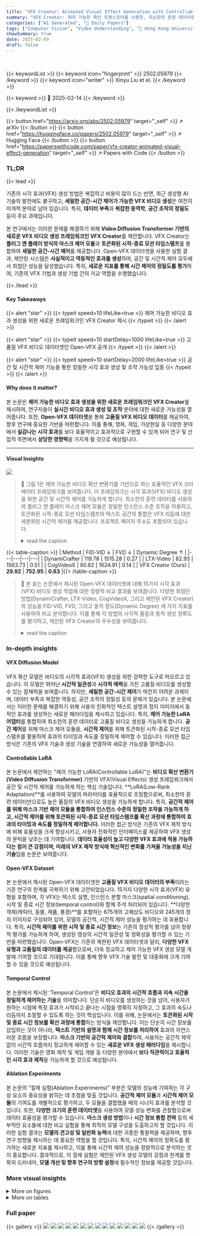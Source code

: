 ```yaml
---
title: "VFX Creator: Animated Visual Effect Generation with Controllable Diffusion Transformer"
summary: "VFX Creator: 제어 가능한 확산 트랜스포머를 사용한, 최소한의 훈련 데이터로 정밀한 공간-시간 제어가 가능한 애니메이션 시각 효과 생성."
categories: ["AI Generated", "🤗 Daily Papers"]
tags: ["Computer Vision", "Video Understanding", "🏢 Hong Kong University of Science and Technology",]
showSummary: true
date: 2025-02-09
draft: false
---
```


<br>

{{< keywordList >}}
{{< keyword icon="fingerprint" >}} 2502.05979 {{< /keyword >}}
{{< keyword icon="writer" >}} Xinyu Liu et el. {{< /keyword >}}
 
{{< keyword >}} 🤗 2025-02-14 {{< /keyword >}}
 
{{< /keywordList >}}

{{< button href="https://arxiv.org/abs/2502.05979" target="_self" >}}
↗ arXiv
{{< /button >}}
{{< button href="https://huggingface.co/papers/2502.05979" target="_self" >}}
↗ Hugging Face
{{< /button >}}
{{< button href="https://paperswithcode.com/paper/vfx-creator-animated-visual-effect-generation" target="_self" >}}
↗ Papers with Code
{{< /button >}}




### TL;DR


{{< lead >}}

기존의 시각 효과(VFX) 생성 방법은 복잡하고 비용이 많이 드는 반면, 최근 생성형 AI 기술의 발전에도 불구하고, **세밀한 공간-시간 제어가 가능한 VFX 비디오 생성**은 여전히 미개척 분야로 남아 있습니다. 특히, **데이터 부족**과 **복잡한 동역학**, **공간 조작의 정밀도** 등이 주요 과제입니다.  



본 연구에서는 이러한 문제를 해결하기 위해 **Video Diffusion Transformer 기반의 새로운 VFX 비디오 생성 프레임워크인 VFX Creator**를 제안합니다. VFX Creator는 **플러그 앤 플레이 방식의 마스크 제어 모듈**과 **토큰화된 시작-종료 모션 타임스탬프**를 통합하여 **세밀한 공간-시간 제어**를 제공합니다.  Open-VFX 데이터셋을 사용한 실험 결과, 제안된 시스템은 **사실적이고 역동적인 효과를 생성**하여, 공간 및 시간적 제어 모두에서 최첨단 성능을 달성했습니다. 특히, **새로운 지표를 통해 시간 제어의 정밀도를 평가**하여, 기존의 VFX 기법과 생성 기법 간의 가교 역할을 수행했습니다.

{{< /lead >}}


#### Key Takeaways

{{< alert "star" >}}
{{< typeit speed=10 lifeLike=true >}} 제어 가능한 비디오 효과 생성을 위한 새로운 프레임워크인 VFX Creator 제시 {{< /typeit >}}
{{< /alert >}}

{{< alert "star" >}}
{{< typeit speed=10 startDelay=1000 lifeLike=true >}} 고품질 VFX 비디오 데이터셋인 Open-VFX 공개 {{< /typeit >}}
{{< /alert >}}

{{< alert "star" >}}
{{< typeit speed=10 startDelay=2000 lifeLike=true >}} 공간 및 시간적 제어 기능을 통한 정밀한 시각 효과 생성 및 조작 가능성 입증 {{< /typeit >}}
{{< /alert >}}

#### Why does it matter?
본 논문은 **제어 가능한 비디오 효과 생성을 위한 새로운 프레임워크인 VFX Creator**를 제시하여, 연구자들이 **실시간 비디오 효과 생성 및 조작** 분야에 대한 새로운 가능성을 열어줍니다. 또한, **Open-VFX 데이터셋**을 통해 **고품질 VFX 비디오 데이터**를 제공하여, 향후 연구에 중요한 기반을 마련합니다.  이를 통해, 영화, 게임, 가상현실 등 다양한 분야에서 **실감나는 시각 효과**를 보다 효율적이고 효과적으로 구현할 수 있게 되어 연구 및 산업적 측면에서 **상당한 영향력**을 가지게 될 것으로 예상됩니다.

------
#### Visual Insights



![](https://arxiv.org/html/2502.05979/x1.png)

> 🔼 그림 1은 제어 가능한 비디오 확산 변환기를 기반으로 하는 효율적인 VFX 크리에이터 프레임워크를 보여줍니다. 이 프레임워크는 시각 효과(VFX) 비디오 생성을 위한 공간 및 시간적 제어를 가능하게 합니다. 최소한의 훈련 데이터를 사용하여 플러그 앤 플레이 마스크 제어 모듈은 정밀한 인스턴스 수준 조작을 허용하고, 토큰화된 시작-종료 모션 타임스탬프와 텍스트 공간의 통합은 VFX 리듬에 대한 세분화된 시간적 제어를 제공합니다.  프로젝트 페이지 주소도 포함되어 있습니다.
> <details>
> <summary>read the caption</summary>
> Figure 1. VFX Creator is an efficient framework based on a Video Diffusion Transformer, enabling spatial and temporal control for visual effect (VFX) video generation. With minimal training data, a plug-and-play mask control module allows precise instance-level manipulation, while the integration of tokenized start-end motion timestamps with text space provides fine-grained temporal control over the VFX rhythm. Project Page: https://vfx-creator0.github.io/
> </details>





{{< table-caption >}}
| Method | FID-VID ↓ | FVD ↓ | Dynamic Degree ↑ |
|---|---|---|---|
| DynamiCrafter | 119.78 | 1515.28 | 0.27 |
| LTX-Video | 82.93 | 1563.73 | 0.51 |
| CogVideoX | 90.82 | 1624.91 | 0.14 |
| VFX Creator (Ours) | **29.92** | **752.95** | **0.63** |{{< /table-caption >}}

> 🔼 본 표는 논문에서 제시된 Open-VFX 데이터셋에 대해 15가지 시각 효과(VFX) 비디오 생성 작업에 대한 정량적 비교 결과를 보여줍니다.  다양한 최첨단 방법(DynamiCrafter, LTX-Video, CogVideoX, 그리고 제안된 VFX Creator)의 성능을 FID-VID, FVD, 그리고 동적 정도(Dynamic Degree) 세 가지 지표를 사용하여 비교 분석합니다.  이를 통해 각 방법의 시각적 품질과 동작 생성 정확도를 평가하고, 제안된 VFX Creator의 우수성을 보여줍니다.
> <details>
> <summary>read the caption</summary>
> Table 1. Quantitative comparisons of VFX video generation for 15 visual effects in our dataset.
> </details>





### In-depth insights


#### VFX Diffusion Model
VFX 확산 모델은 비디오의 시각적 효과(VFX) 생성을 위한 강력한 도구로 떠오르고 있습니다. 이 모델은 뛰어난 **시간적 일관성**과 **시각적 매력**을 가진 고품질 비디오를 생성할 수 있는 잠재력을 보여줍니다. 하지만, **세밀한 공간-시간 제어**가 여전히 어려운 과제이며, 데이터 부족과 복잡한 역동성, 공간 조작의 정밀성 등의 문제가 있습니다.  본 논문에서는 이러한 문제를 해결하기 위해 사용자 친화적인 텍스트 설명과 정지 이미지에서 동적인 효과를 생성하는 새로운 패러다임을 제시하고 있습니다. 특히, **제어 가능한 LoRA 어댑터**를 통합하여 최소한의 훈련 데이터로 고품질 비디오 생성을 가능하게 합니다.  **공간 제어**를 위해 마스크 제어 모듈을, **시간적 제어**를 위해 토큰화된 시작-종료 모션 타임스탬프를 활용하여 효과의 타이밍과 속도를 정밀하게 제어할 수 있습니다.  이러한 접근 방식은 기존의 VFX 기술과 생성 기술을 연결하여 새로운 가능성을 열어줍니다.

#### Controllable LoRA
본 논문에서 제안하는 "제어 가능한 LoRA(Controllable LoRA)"는 **비디오 확산 변환기(Video Diffusion Transformer)** 기반의 VFX(Visual Effects) 생성 프레임워크에서 공간 및 시간적 제어를 가능하게 하는 핵심 기술입니다.  **LoRA(Low-Rank Adaptation)**를 사용하여 모델의 파라미터를 효율적으로 조정함으로써, 최소한의 훈련 데이터만으로도 높은 품질의 VFX 비디오 생성을 가능하게 합니다. 특히, **공간적 제어를 위해 마스크 기반 제어 모듈을 통합하여 인스턴스 수준의 정밀한 조작을 가능하게 하고, 시간적 제어를 위해 토큰화된 시작-종료 모션 타임스탬프를 확산 과정에 통합하여 효과의 타이밍과 속도를 정밀하게 제어합니다.** 이러한 접근 방식은 기존의 VFX 제작 방식에 비해 효율성을 크게 향상시키고, 사용자 친화적인 인터페이스를 제공하여 VFX 생성의 문턱을 낮추는 데 기여합니다.  **데이터 효율성이 높고 다양한 VFX 효과에 적용 가능하다는 점이 큰 강점이며, 미래의 VFX 제작 방식에 혁신적인 변화를 가져올 가능성을 지닌 기술**임을 논문은 보여줍니다.

#### Open-VFX Dataset
본 논문에서 제시된 Open-VFX 데이터셋은 **고품질 VFX 비디오 데이터의 부족**이라는 기존 연구의 한계를 극복하기 위해 고안되었습니다.  15가지 다양한 시각 효과(VFX) 유형을 포함하며, 각 VFX는 텍스트 설명, 인스턴스 분할 마스크(spatial conditioning), 시작 및 종료 시간 정보(temporal control)와 함께 주석 처리되어 있습니다.  **다양한 객체(캐릭터, 동물, 제품, 풍경)**를 포함하는 675개의 고해상도 비디오와 245개의 정지 이미지로 구성되어 있어, 모델의 공간적, 시간적 제어 성능을 평가하는 데 유용합니다. 특히, **시간적 제어를 위한 시작 및 종료 시간 정보**는 기존의 정성적 평가를 넘어 정량적 평가를 가능하게 하여, 생성된 영상의 시간적 일관성 및 정확성을 평가할 수 있는 기반을 마련했습니다.  Open-VFX는 기존의 제한된 VFX 데이터셋과 달리, **다양한 VFX 유형과 고품질의 데이터를 제공**함으로써,  더욱 정교하고 제어 가능한 VFX 생성 모델 개발에 기여할 것으로 기대됩니다.  이를 통해 향후 VFX 기술 발전 및 대중화에 크게 기여할 수 있을 것으로 예상됩니다.

#### Temporal Control
본 논문에서 제시된 'Temporal Control'은 **비디오 효과의 시간적 흐름과 지속 시간을 정밀하게 제어하는 기술**을 의미합니다.  단순히 비디오를 생성하는 것을 넘어, 사용자가 원하는 시점에 특정 효과가 시작되고 끝나는 시점을 명확히 지정하고, 그 효과의 속도나 리듬까지 조절할 수 있도록 하는 것이 핵심입니다.  이를 위해, 논문에서는 **토큰화된 시작 및 종료 시간 정보를 확산 과정에 통합**하는 방식을 제안합니다.  이는 단순히 시간 정보를 삽입하는 것이 아니라, **텍스트 기반의 설명과 함께 시간 정보를 처리하여** 효과의 자연스러운 흐름을 보장합니다.  **마스크 기반의 공간적 제어와 결합**하여, 사용자는 공간적 제약 없이 시간적 흐름까지 정교하게 제어할 수 있는 **새로운 VFX 생성 패러다임**을 제시합니다.  이러한 기술은 영화 제작 및 게임 개발 등 다양한 분야에서 **보다 직관적이고 효율적인 시각 효과 제작**을 가능하게 할 것으로 예상됩니다.

#### Ablation Experiments
본 논문의 "절제 실험(Ablation Experiments)" 부분은 모델의 성능에 기여하는 각 구성 요소의 중요성을 밝히는 데 초점을 맞출 것입니다. **공간적 제어 모듈**과 **시간적 제어 모듈**의 기여도를 개별적으로 평가하고, 두 모듈을 결합했을 때의 시너지 효과를 분석할 것입니다.  또한, **다양한 크기의 훈련 데이터셋**을 사용하여 모델 성능 변화를 관찰함으로써 데이터 효율성을 평가할 수 있습니다.  **마스크 생성 방법**이나 **시간 정보 통합 전략** 등의 세부적인 요소들에 대한 비교 실험을 통해 최적의 모델 구성을 도출하고자 할 것입니다. 이러한 실험 결과는 **모델의 견고성 및 일반화 능력**에 대한 귀중한 통찰력을 제공하며, 향후 연구 방향을 제시하는 데 중요한 역할을 할 것입니다. 특히, 시간적 제어의 정확도를 평가하는 새로운 지표를 제시하고, 이를 통해 시간적 제어 성능을 정량적으로 분석하는 것이 중요합니다.  결과적으로, 이 절제 실험은 제안된 VFX 생성 모델의 강점과 한계를 명확히 드러내어, **모델 개선 및 향후 연구의 방향 설정**에 필수적인 정보를 제공할 것입니다.


### More visual insights

<details>
<summary>More on figures
</summary>


![](https://arxiv.org/html/2502.05979/x2.png)

> 🔼 그림 2는 제안된 Open-VFX 데이터셋의 개요를 보여줍니다. (a)는 데이터셋에 포함된 다양한 입력 추론 이미지들을 보여줍니다. 여기에는 사람, 동물, 사물 및 다양한 장면들이 단일 또는 여러 구성 요소로 포함되어 있습니다. (b)는 제안된 15가지 VFX의 텍스트 설명을 보여줍니다. (c)는 '폭발시키기' VFX의 예시를 보여줍니다.
> <details>
> <summary>read the caption</summary>
> Figure 2. Overview of our proposed Open-VFX Dataset. (a) demonstrates diverse input inference images in the dataset, including humans, animals, objects, and various scenes across single and multiple components. (b) shows the text descriptions of the proposed 15 VFXs, and (c) presents an example (Explode it) VFX.
> </details>



![](https://arxiv.org/html/2502.05979/x3.png)

> 🔼 그림 3은 Open-VFX 데이터셋의 추가적인 예시들을 보여줍니다. 다양한 시각 효과(VFX) 10가지 유형과 여러 참조 이미지들이 포함되어 있습니다. 각 VFX 유형은 다양한 객체(인물, 동물, 사물, 풍경 등)를 사용하여 시각적 다양성을 보여줍니다. 참조 이미지들은 VFX 효과가 적용될 대상이 되는 이미지들입니다. 이 그림은 Open-VFX 데이터셋의 다양성과 범용성을 강조하여, 제안된 모델이 다양한 상황과 객체에 적용될 수 있음을 시각적으로 보여줍니다.
> <details>
> <summary>read the caption</summary>
> Figure 3. More examples of our Open-VFX dataset, including 10 VFXs and diverse reference images.
> </details>



![](https://arxiv.org/html/2502.05979/x4.png)

> 🔼 그림 4는 VFX Creator의 파이프라인을 보여줍니다. 이 그림에서는 두 가지 새로운 모듈을 소개합니다. (a) 공간 제어 LoRA 어댑터는 마스크 조건부 ControlNet을 LoRA와 통합하여 마스크 시퀀스를 모델에 주입하고 인스턴스 수준의 공간 조작을 가능하게 합니다. (b) 시간 제어 LoRA 어댑터는 시간 제어를 통합하기 위한 두 가지 전략을 탐구합니다. 모듈 I은 시작 및 종료 동작 타임스탬프를 토큰화하고 텍스트 공간과 함께 확산 프로세스에 포함하는 반면, 모듈 II는 시간 마스크를 타임스텝 임베딩과 통합하여 확산 프로세스를 안내합니다.
> <details>
> <summary>read the caption</summary>
> Figure 4. Pipeline of VFX Creator. We introduce two novel modules: (a) Spatial Controlled LoRA Adapter. This module integrates a mask-conditioned ControlNet with LoRA, injecting mask sequences into the model to enable instance-level spatial manipulation. (b) Temporal Controlled LoRA Adapter. We explore two strategies for incorporating temporal control: module I involves tokenizing start-end motion timestamps and embedding them into the diffusion process alongside the text space, while module II integrates temporal mask with timestep embeddings to guide the diffusion process.
> </details>



![](https://arxiv.org/html/2502.05979/x5.png)

> 🔼 그림 5는 제안된 방법인 VFX Creator와 기존 방법인 DynamiCrafter, LTX-Video, CogVideoX-5B 및 Pika를 비교하여 두 가지 시각 효과에 대한 VFX 비디오 생성 결과를 보여줍니다.  각 방법의 결과는 시각적으로 비교되어, 다양한 접근법의 강점과 약점을 명확하게 제시합니다.  특히,  VFX Creator의 우수성을 보여주는 데 초점이 맞춰져 있습니다. 그림을 통해 각 모델이 생성한 시각적 효과의 품질, 정확성, 그리고 시간적 일관성을 평가할 수 있습니다.
> <details>
> <summary>read the caption</summary>
> Figure 5. Qualitative comparisons of VFX video generation on two different visual effects between our method, DynamiCrafter, LTX-Video, CogVideoX-5B, and Pika.
> </details>



![](https://arxiv.org/html/2502.05979/x6.png)

> 🔼 그림 6은 제안된 방법을 사용한 두 가지 시각 효과에 대한 공간 제어 가능한 VFX 비디오 생성의 정성적 결과를 보여줍니다. 사용자는 점을 클릭하거나 상자를 놓아 애니메이션 인스턴스를 정확하게 지정하여 마스크를 얻을 수 있습니다. 이 그림은 사용자 상호 작용을 통해 특정 객체에 시각 효과를 적용하는 모델의 능력을 보여줍니다. 마스크를 사용하여 특정 객체를 선택하고 해당 객체에만 시각 효과를 적용함으로써, 배경이나 다른 객체에는 영향을 미치지 않고 원하는 객체에만 효과를 집중시킬 수 있습니다. 이는 사용자가 생성된 비디오의 시각적 결과를 세밀하게 제어할 수 있음을 시사합니다.
> <details>
> <summary>read the caption</summary>
> Figure 6. Qualitative results of spatial controllable VFX video generation of our method on two different visual effects. Users can precisely specify the animated instance by clicking points or dropping boxes to obtain the mask.
> </details>



![](https://arxiv.org/html/2502.05979/extracted/6194424/Figs/evaluation_metrics_comparison.png)

> 🔼 그림 7은 사용자 연구 결과를 보여줍니다.  다양한 방법들(VFX Creator, Pika & PixVerse, LTX-Video, CogVideoX)로 생성된 비디오에 대한 사용자 선호도를 비교 분석한 결과,  VFX Creator가 다른 방법들에 비해 텍스트 정합도, 피사체 충실도, 동작의 부드러움, 전반적인 품질 면에서 모두 더 높은 선호도를 얻었다는 것을 보여줍니다. 특히 Pika & PixVerse와 비교했을 때, VFX Creator는 약간 더 높은 선호도를 보였습니다.
> <details>
> <summary>read the caption</summary>
> Figure 7. User Study. Our VF Creator demonstrates superior human preference compared to other methods
> </details>



![](https://arxiv.org/html/2502.05979/x7.png)

> 🔼 그림 8은 제안된 방법을 사용하여 두 가지 다른 시각 효과에 대한 공간 제어 VFX 생성 결과를 보여줍니다.  각각의 시각 효과에 대해 여러 참조 이미지와 해당 마스크가 표시되어 있으며, 모델이 마스크를 사용하여 객체를 정확하게 조작하여 사용자가 원하는 시각적 효과를 생성하는 능력을 보여줍니다.  즉, 사용자가 지정한 마스크 영역 내에서만 시각적 효과가 적용되어 원치 않는 부분에는 영향을 미치지 않는 것을 확인할 수 있습니다.
> <details>
> <summary>read the caption</summary>
> Figure 8. More spatial controlled VFX generation results of our method on two different visual effects.
> </details>



![](https://arxiv.org/html/2502.05979/x8.png)

> 🔼 그림 9는 제안된 방법인 VFX Creator, DynamiCrafter, LTX-Video, CogVideoX-5B 및 Pika를 비교하여 두 가지 시각 효과에 대한 VFX 비디오 생성의 정성적 비교 결과를 보여줍니다.  각 모델은 'Crumble it'과 'Squish it'이라는 두 가지 서로 다른 시각 효과에 대한 결과를 보여주며, 각 효과에 대한 다양한 비디오 프레임을 보여줍니다. 이 그림을 통해 사용자는 서로 다른 모델이 생성한 VFX 비디오의 시각적 품질과 정확도를 비교하고, VFX Creator의 성능을 다른 최첨단 모델과 비교 평가할 수 있습니다. Pika는 기준 모델로 사용되었습니다.
> <details>
> <summary>read the caption</summary>
> Figure 9. More qualitative comparison results of VFX video generation on two different visual effects between our method, DynamiCrafter, LTX-Video, CogVideoX-5B, and Pika.
> </details>



![](https://arxiv.org/html/2502.05979/x9.png)

> 🔼 그림 10은 제안된 방법의 시간적 제어가 가능한 VFX 생성 결과를 보여줍니다.  다양한 시각 효과에 대해 시작 프레임과 종료 프레임을 지정하여, 사용자가 원하는 시간 간격으로 효과가 적용되는 것을 확인할 수 있습니다.  이를 통해 사용자는 시각 효과의 지속 시간과 속도를 정밀하게 제어하여, 보다 자연스럽고 실감나는 애니메이션을 생성할 수 있습니다.  특히,  ‘Ta-da it’ 효과에서 시간적 제어를 통해 마술 효과가 더욱 매끄럽게 나타나는 것을 확인할 수 있습니다.
> <details>
> <summary>read the caption</summary>
> Figure 10. More temporal controlled VFX generation results of our method.
> </details>



</details>




<details>
<summary>More on tables
</summary>


{{< table-caption >}}
| Visual Effect | $T_{IoU} \uparrow$ | $\mathcal{E}_f \downarrow$ | $\mathcal{E}_s \downarrow$ | $T_{IoU} \uparrow$ | $\mathcal{E}_f \downarrow$ | $\mathcal{E}_s \downarrow$ |
|---|---|---|---|---|---|---|
| Ta-da it | 0.69 | 12.52 | 1.56 | 0.85 | 5.04 | 0.63 |
| Explode it | 0.68 | 11.30 | 1.49 | 0.88 | 3.76 | 0.47 |
| Levitate it | 0.69 | 12.88 | 1.61 | 0.80 | 5.36 | 0.67 |
| Average | 0.69 | 12.23 | 1.56 | **0.84** | **4.72** | **0.59** |{{< /table-caption >}}
> 🔼 표 2는 두 가지 시간적 제어 통합 전략에 대한 실험 결과를 보여줍니다.  시간적 제어를 위해 두 가지 방법(방법 1과 방법 2)을 사용하여 시계열 마스크와 타임스텝 임베딩을 통합하거나, 시간 정보를 텍스트 공간과 통합하는 방식을 비교 분석했습니다.  각 방법에 대한 Ta-da it, Explode it, Levitate it 세 가지 시각 효과에 대한 IoU(교차 합집합 비율), 프레임 수준 오류, 초 수준 오류를 측정하여 정확도를 비교 평가했습니다. 이 표를 통해 어떤 시간적 제어 통합 전략이 더 효과적인지 확인할 수 있습니다.
> <details>
> <summary>read the caption</summary>
> Table 2. Ablation results of two temporal control integration strategies.
> </details>

{{< table-caption >}}
| Effect | Shots | FID-VID ↓ | FVD ↓ | Dynamic Degree ↑ |
|---|---|---|---|---|
| Ta-da it | 1-shot | 52.31 | 1432.40 | 0.6 |
|  | 10-shot | 47.91 | 2861.18 | 1.0 |
|  | 40-shot | 54.73 | 726.83 | 1.0 |
| Explode it | 1-shot | 96.48 | 2667.72 | 1.0 |
|  | 10-shot | 57.71 | 2829.00 | 1.0 |
|  | 40-shot | 50.97 | 2394.20 | 1.0 |
| Squish it | 1-shot | 140.42 | 3297.11 | 1.0 |
|  | 10-shot | 44.62 | 1409.98 | 1.0 |
|  | 40-shot | 44.35 | 1644.69 | 1.0 |{{< /table-caption >}}
> 🔼 이 표는 다양한 샷 수(1-샷, 10-샷, 40-샷)에 따른 훈련 데이터 크기 변화가 VFX 생성 성능에 미치는 영향을 보여줍니다.  FID-VID, FVD, 동적 정도 세 가지 지표를 사용하여 'Ta-da it', 'Explode it', 'Squish it' 세 가지 시각 효과에 대한 성능을 평가했습니다. 각 시각 효과별로 샷 수에 따른 세 가지 지표의 변화를 비교하여 최적의 훈련 데이터 크기를 파악하고자 합니다. 결과적으로, 더 많은 샷을 사용한 훈련 데이터가 모델 성능 향상에 기여함을 알 수 있습니다.
> <details>
> <summary>read the caption</summary>
> Table 3. Ablation results of different sample sizes during training across varying shot numbers.
> </details>

{{< table-caption >}}
| Types of VFX | Definition |
|---|---| 
| Cake-ify it | Transform the subject into hyper-realistic prop cakes. |
| Crumble it | Break apart the subjects into fragments. |
| Crush it | Apply a hydraulic press to flatten the subject. |
| Decapitate it | Simulate the decapitation of subjects. |
| Deflate it | Similar to a balloon losing air, cause subjects to shrink and flatten. |
| Dissolve it | Cause the object to disintegrate into nothingness. |
| Explode it | Burst the subject into fragments. |
| Eye-pop it | Make the eyes of subjects bulge or pop out. |
| Inflate it | Puff up the still subject like a balloon. |
| Levitate it | Make static objects or subjects appear to float or hover. |
| Melt it | Turn objects into fluid, gooey forms. |
| Squish it | Compress the subject as though under immense pressure. |
| Ta-da it | With a flourish, subjects disappear behind a cloth. |
| Transform into a black Venom | Characterize the static subject, transforming it into a black Venom. |
| Transform into Harley Quinn | Characterize the static subject, transform it into Harley Quinn. |{{< /table-caption >}}
> 🔼 이 표는 Open VFX 데이터셋에 포함된 15가지 시각 효과의 유형과 각각에 대한 자세한 정의를 보여줍니다. 각 시각 효과의 이름과 해당 효과에 대한 설명을 제공하여 사용자가 시각 효과를 더 잘 이해할 수 있도록 합니다. 예를 들어, 'Cake-ify it'은 대상을 초현실적인 케이크로 변형하는 효과이고, 'Crumble it'은 대상을 조각으로 부수는 효과입니다. 이 표는 논문의 데이터셋 섹션에 포함되어 있으며, Open VFX 데이터셋의 내용을 명확히 보여주는 중요한 참조 자료입니다.
> <details>
> <summary>read the caption</summary>
> Table 4. Visual Effect Types and Corresponding Definitions in the Open VFX Dataset.
> </details>

{{< table-caption >}}
| Metric | Method | Cake-ify | Crumble | Crush | Decapitate | Deflate | Dissolve | Explode | Eye-pop | harley | Inflate | Levitate | Melt | Squish | Ta-da | Venom |
|---|---|---|---|---|---|---|---|---|---|---|---|---|---|---|---|---|
| FID-VID↓ | Single | 54.48 | 65.11 | 46.71 | **43.76** | **103.90** | **76.14** | **50.97** | **34.87** | **94.62** | 86.14 | **35.12** | **63.37** | **44.35** | 54.73 | 117.90 |
|  | Mix | 67.22 | **65.06** | **44.52** | 44.52 | 111.28 | 87.00 | 84.19 | 54.43 | 117.34 | **77.35** | 68.32 | 70.38 | 52.36 | **34.65** | **108.99** |
| FVD↓ | Single | **1140** | **1690** | **1000** | 1263 | **2034** | **1463** | **2394** | **1547** | **3566** | **1946** | **665** | **1794** | 1644 | **726** | **3668** |
|  | Mix | 1503 | 1738 | 1015 | **1054** | 2133 | 1794 | 2612 | 1641 | 3811 | 2184 | 1018 | 2774 | **1543** | 979 | 3911 |
| Dynamic Degree↑ | Single | 0.8 | 0.8 | 0.0 | 0.6 | 0.0 | 0.8 | 1.0 | 0.0 | 1.0 | 0.8 | 0.0 | 0.6 | 1.0 | 1.0 | 1.0 |
|  | Mix | 0.8 | 0.8 | 0.0 | 0.6 | 0.0 | 0.8 | 1.0 | 0.0 | 1.0 | 0.8 | 0.0 | 0.6 | 1.0 | 1.0 | 1.0 |{{< /table-caption >}}
> 🔼 표 5는 다양한 시각 효과 생성을 위한 혼합 학습과 단일 학습 결과를 비교 분석한 표입니다.  FID-VID, FVD, Dynamic Degree 세 가지 지표를 사용하여 시각적 품질과 동적 특징을 평가했습니다.  단일 효과별 학습 결과와 15가지 효과를 혼합하여 학습한 결과를 비교하여 어떤 학습 방식이 각 효과에 대해 더 나은 성능을 보이는지 분석합니다.  표에서 각 효과에 대한 FID-VID(낮을수록 좋음), FVD(낮을수록 좋음), Dynamic Degree(높을수록 좋음) 값을 확인할 수 있습니다.
> <details>
> <summary>read the caption</summary>
> Table 5. Comparison results of mix and single training for visual effect generation.
> </details>

</details>




### Full paper

{{< gallery >}}
<img src="paper_images/1.png" class="grid-w50 md:grid-w33 xl:grid-w25" />
<img src="paper_images/2.png" class="grid-w50 md:grid-w33 xl:grid-w25" />
<img src="paper_images/3.png" class="grid-w50 md:grid-w33 xl:grid-w25" />
<img src="paper_images/4.png" class="grid-w50 md:grid-w33 xl:grid-w25" />
<img src="paper_images/5.png" class="grid-w50 md:grid-w33 xl:grid-w25" />
<img src="paper_images/6.png" class="grid-w50 md:grid-w33 xl:grid-w25" />
<img src="paper_images/7.png" class="grid-w50 md:grid-w33 xl:grid-w25" />
<img src="paper_images/8.png" class="grid-w50 md:grid-w33 xl:grid-w25" />
<img src="paper_images/9.png" class="grid-w50 md:grid-w33 xl:grid-w25" />
<img src="paper_images/10.png" class="grid-w50 md:grid-w33 xl:grid-w25" />
<img src="paper_images/11.png" class="grid-w50 md:grid-w33 xl:grid-w25" />
<img src="paper_images/12.png" class="grid-w50 md:grid-w33 xl:grid-w25" />
<img src="paper_images/13.png" class="grid-w50 md:grid-w33 xl:grid-w25" />
<img src="paper_images/14.png" class="grid-w50 md:grid-w33 xl:grid-w25" />
{{< /gallery >}}